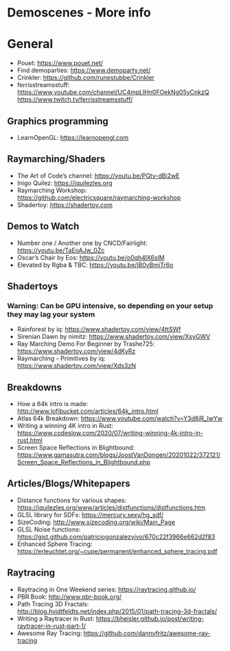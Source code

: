 # Demoscenes - More info
# General
- Pouet: https://www.pouet.net/
- Find demoparties: https://www.demoparty.net/
- Crinkler: https://github.com/runestubbe/Crinkler
- ferrisstreamsstuff: https://www.youtube.com/channel/UC4mpLlHn0FOekNg05yCnkzQ https://www.twitch.tv/ferrisstreamsstuff/

## Graphics programming
- LearnOpenGL: https://learnopengl.com 

## Raymarching/Shaders
- The Art of Code’s channel: https://youtu.be/PGtv-dBi2wE
- Inigo Quilez: https://iquilezles.org
- Raymarching Workshop: https://github.com/electricsquare/raymarching-workshop
- Shadertoy: https://shadertoy.com 

## Demos to Watch
- Number one / Another one by CNCD/Fairlight: https://youtu.be/TaEoAJw_0Zc 
- Oscar’s Chair by Eos: https://youtu.be/o0qh4lX6slM
- Elevated by Rgba & TBC: https://youtu.be/jB0vBmiTr6o 

## Shadertoys
### Warning: Can be GPU intensive, so depending on your setup they may lag your system
- Rainforest by iq: https://www.shadertoy.com/view/4ttSWf
- Sirenian Dawn by nimitz: https://www.shadertoy.com/view/XsyGWV
- Ray Marching Demo For Beginner by Trashe725: https://www.shadertoy.com/view/4dKyRz
- Raymarching - Primitives by iq: https://www.shadertoy.com/view/Xds3zN

## Breakdowns
- How a 64k intro is made: http://www.lofibucket.com/articles/64k_intro.html
- Atlas 64k Breakdown: https://www.youtube.com/watch?v=Y3d8jR_IwYw
- Writing a winning 4K intro in Rust: https://www.codeslow.com/2020/07/writing-winning-4k-intro-in-rust.html
- Screen Space Reflections in Blightbound: https://www.gamasutra.com/blogs/JoostVanDongen/20201022/372121/Screen_Space_Reflections_in_Blightbound.php

## Articles/Blogs/Whitepapers
- Distance functions for various shapes: https://iquilezles.org/www/articles/distfunctions/distfunctions.htm
- GLSL library for SDFs: https://mercury.sexy/hg_sdf/
- SizeCoding: http://www.sizecoding.org/wiki/Main_Page
- GLSL Noise functions: https://gist.github.com/patriciogonzalezvivo/670c22f3966e662d2f83
- Enhanced Sphere Tracing: https://erleuchtet.org/~cupe/permanent/enhanced_sphere_tracing.pdf

## Raytracing
- Raytracing in One Weekend series: https://raytracing.github.io/
- PBR Book: http://www.pbr-book.org/
- Path Tracing 3D Fractals: http://blog.hvidtfeldts.net/index.php/2015/01/path-tracing-3d-fractals/
- Writing a Raytracer in Rust: https://bheisler.github.io/post/writing-raytracer-in-rust-part-1/
- Awesome Ray Tracing: https://github.com/dannyfritz/awesome-ray-tracing
